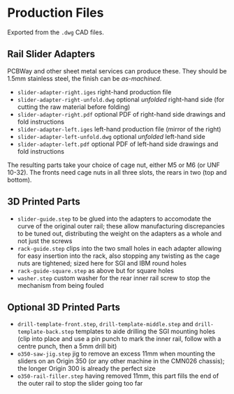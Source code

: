 # Production Files

Exported from the `.dwg` CAD files.

## Rail Slider Adapters

PCBWay and other sheet metal services can produce these. They should be 1.5mm stainless steel, the finish can be _as-machined_.

- `slider-adapter-right.iges` right-hand production file
- `slider-adapter-right-unfold.dwg` optional _unfolded_ right-hand side (for cutting the raw material before folding)
- `slider-adapter-right.pdf` optional PDF of right-hand side drawings and fold instructions
- `slider-adapter-left.iges` left-hand production file (mirror of the right)
- `slider-adapter-left-unfold.dwg` optional _unfolded_ left-hand side
- `slider-adapter-left.pdf` optional PDF of left-hand side drawings and fold instructions

The resulting parts take your choice of cage nut, either M5 or M6 (or UNF 10-32). The fronts need cage nuts in all three slots, the rears in two (top and bottom).

## 3D Printed Parts

- `slider-guide.step` to be glued into the adapters to accomodate the curve of the original outer rail; these allow manufacturing discrepancies to be tuned out, distributing the weight on the adapters as a whole and not just the screws
- `rack-guide.step` clips into the two small holes in each adapter allowing for easy insertion into the rack, also stopping any twisting as the cage nuts are tightened; sized here for SGI and IBM round holes
- `rack-guide-square.step` as above but for square holes
- `washer.step` custom washer for the rear inner rail screw to stop the mechanism from being fouled

## Optional 3D Printed Parts

- `drill-template-front.step`, `drill-template-middle.step` and `drill-template-back.step` templates to aide drilling the SGI mounting holes (clip into place and use a pin punch to mark the inner rail, follow with a centre punch, then a 5mm drill bit)
- `o350-saw-jig.step` jig to remove an excess 11mm when mounting the sliders on an Origin 350 (or any other machine in the CMN026 chassis); the longer Origin 300 is already the perfect size
- `o350-rail-filler.step` having removed 11mm, this part fills the end of the outer rail to stop the slider going too far

